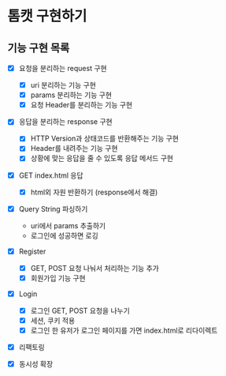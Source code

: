 # 톰캣 구현하기

## 기능 구현 목록

- [x] 요청을 분리하는 request 구현
    - [x] uri 분리하는 기능 구현
    - [x] params 분리하는 기능 구현
    - [x] 요청 Header를 분리하는 기능 구현
- [x] 응답을 분리하는 response 구현
    - [x] HTTP Version과 상태코드를 반환해주는 기능 구현
    - [x] Header를 내려주는 기능 구현
    - [x] 상황에 맞는 응답을 줄 수 있도록 응답 메서드 구현

- [x] GET index.html 응답
    - [x] html외 자원 반환하기 (response에서 해결)

- [x] Query String 파싱하기
    - uri에서 params 추출하기
    - 로그인에 성공하면 로깅

- [x] Register
  - [x] GET, POST 요청 나눠서 처리하는 기능 추가
  - [x] 회원가입 기능 구현

- [x] Login
  - [x] 로그인 GET, POST 요청을 나누기
  - [x] 세션, 쿠키 적용
  - [x] 로그인 한 유저가 로그인 페이지를 가면 index.html로 리다이렉트

- [x] 리팩토링
- [x] 동시성 확장
